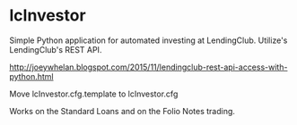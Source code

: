 # lcInvestor
Simple Python application for automated investing at LendingClub.  Utilize's LendingClub's REST API.

http://joeywhelan.blogspot.com/2015/11/lendingclub-rest-api-access-with-python.html


Move lcInvestor.cfg.template to lcInvestor.cfg


Works on the Standard Loans and on the Folio Notes trading.
